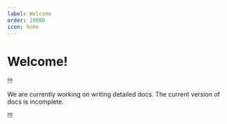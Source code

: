 ```yaml
---
label: Welcome
order: 10000
icon: home
---
```


# Welcome!

!!!

We are currently working on writing detailed docs. The current version of docs is incomplete.

!!!

